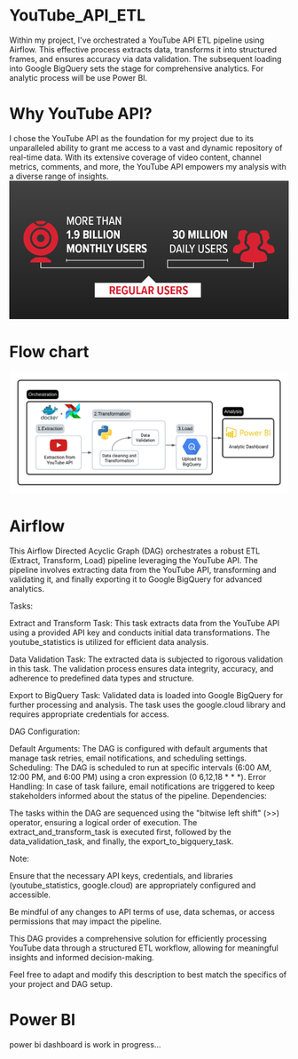 # YouTube_API_ETL
Within my project, I've  orchestrated a YouTube API ETL pipeline using Airflow. This effective process extracts data, transforms it into structured frames, and ensures accuracy via data validation. The subsequent loading into Google BigQuery sets the stage for comprehensive analytics. For analytic process will be use Power BI.

# Why YouTube API?
I chose the YouTube API as the foundation for my project due to its unparalleled ability to grant me access to a vast and dynamic repository of real-time data. With its extensive coverage of video content, channel metrics, comments, and more, the YouTube API empowers my analysis with a diverse range of insights.
![Steps](infographic.png)

# Flow chart 
![Steps](flow_chart.png)

# Airflow 

This Airflow Directed Acyclic Graph (DAG) orchestrates a robust ETL (Extract, Transform, Load) pipeline leveraging the YouTube API. The pipeline involves extracting data from the YouTube API, transforming and validating it, and finally exporting it to Google BigQuery for advanced analytics.

Tasks:

Extract and Transform Task: This task extracts data from the YouTube API using a provided API key and conducts initial data transformations. The youtube_statistics is utilized for efficient data analysis.

Data Validation Task: The extracted data is subjected to rigorous validation in this task. The validation process ensures data integrity, accuracy, and adherence to predefined data types and structure.

Export to BigQuery Task: Validated data is loaded into Google BigQuery for further processing and analysis. The task uses the google.cloud library and requires appropriate credentials for access.

DAG Configuration:

Default Arguments: The DAG is configured with default arguments that manage task retries, email notifications, and scheduling settings.
Scheduling: The DAG is scheduled to run at specific intervals (6:00 AM, 12:00 PM, and 6:00 PM) using a cron expression (0 6,12,18 * * *).
Error Handling: In case of task failure, email notifications are triggered to keep stakeholders informed about the status of the pipeline.
Dependencies:

The tasks within the DAG are sequenced using the "bitwise left shift" (>>) operator, ensuring a logical order of execution. The extract_and_transform_task is executed first, followed by the data_validation_task, and finally, the export_to_bigquery_task.

Note:

Ensure that the necessary API keys, credentials, and libraries (youtube_statistics, google.cloud) are appropriately configured and accessible.

Be mindful of any changes to API terms of use, data schemas, or access permissions that may impact the pipeline.

This DAG provides a comprehensive solution for efficiently processing YouTube data through a structured ETL workflow, allowing for meaningful insights and informed decision-making.

Feel free to adapt and modify this description to best match the specifics of your project and DAG setup.

# Power BI
power bi dashboard is work in progress...
